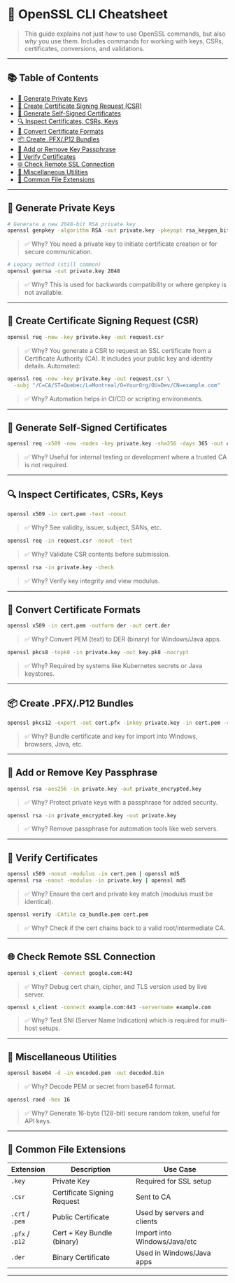 # 🔐 OpenSSL CLI Cheatsheet
> This guide explains not just *how* to use OpenSSL commands, but also *why* you use them. Includes commands for working with keys, CSRs, certificates, conversions, and validations.
---
## 📚 Table of Contents
- [🔑 Generate Private Keys](#-generate-private-keys)
- [📄 Create Certificate Signing Request (CSR)](#-create-certificate-signing-request-csr)
- [🔏 Generate Self-Signed Certificates](#-generate-self-signed-certificates)
- [🔍 Inspect Certificates, CSRs, Keys](#-inspect-certificates-csrs-keys)
- [🔁 Convert Certificate Formats](#-convert-certificate-formats)
- [📦 Create .PFX/.P12 Bundles](#-create-pfxp12-bundles)
- [🔐 Add or Remove Key Passphrase](#-add-or-remove-key-passphrase)
- [🧪 Verify Certificates](#-verify-certificates)
- [🌐 Check Remote SSL Connection](#-check-remote-ssl-connection)
- [🧰 Miscellaneous Utilities](#-miscellaneous-utilities)
- [📁 Common File Extensions](#-common-file-extensions)
---
## 🔑 Generate Private Keys
```bash
# Generate a new 2048-bit RSA private key
openssl genpkey -algorithm RSA -out private.key -pkeyopt rsa_keygen_bits:2048
```
> ✅ Why? You need a private key to initiate certificate creation or for secure communication.
```bash
# Legacy method (still common)
openssl genrsa -out private.key 2048
```
> ✅ Why? This is used for backwards compatibility or where genpkey is not available.
---
## 📄 Create Certificate Signing Request (CSR)
```bash
openssl req -new -key private.key -out request.csr
```
> ✅ Why? You generate a CSR to request an SSL certificate from a Certificate Authority (CA). It includes your public key and identity details.
Automated:
```bash
openssl req -new -key private.key -out request.csr \
  -subj "/C=CA/ST=Quebec/L=Montreal/O=YourOrg/OU=Dev/CN=example.com"
```
> ✅ Why? Automation helps in CI/CD or scripting environments.
---
## 🔏 Generate Self-Signed Certificates
```bash
openssl req -x509 -new -nodes -key private.key -sha256 -days 365 -out cert.pem
```
> ✅ Why? Useful for internal testing or development where a trusted CA is not required.
---
## 🔍 Inspect Certificates, CSRs, Keys
```bash
openssl x509 -in cert.pem -text -noout
```
> ✅ Why? See validity, issuer, subject, SANs, etc.
```bash
openssl req -in request.csr -noout -text
```
> ✅ Why? Validate CSR contents before submission.
```bash
openssl rsa -in private.key -check
```
> ✅ Why? Verify key integrity and view modulus.
---
## 🔁 Convert Certificate Formats
```bash
openssl x509 -in cert.pem -outform der -out cert.der
```
> ✅ Why? Convert PEM (text) to DER (binary) for Windows/Java apps.
```bash
openssl pkcs8 -topk8 -in private.key -out key.pk8 -nocrypt
```
> ✅ Why? Required by systems like Kubernetes secrets or Java keystores.
---
## 📦 Create .PFX/.P12 Bundles
```bash
openssl pkcs12 -export -out cert.pfx -inkey private.key -in cert.pem -certfile ca-bundle.pem
```
> ✅ Why? Bundle certificate and key for import into Windows, browsers, Java, etc.
---
## 🔐 Add or Remove Key Passphrase
```bash
openssl rsa -aes256 -in private.key -out private_encrypted.key
```
> ✅ Why? Protect private keys with a passphrase for added security.
```bash
openssl rsa -in private_encrypted.key -out private.key
```
> ✅ Why? Remove passphrase for automation tools like web servers.
---
## 🧪 Verify Certificates
```bash
openssl x509 -noout -modulus -in cert.pem | openssl md5
openssl rsa -noout -modulus -in private.key | openssl md5
```
> ✅ Why? Ensure the cert and private key match (modulus must be identical).
```bash
openssl verify -CAfile ca_bundle.pem cert.pem
```
> ✅ Why? Check if the cert chains back to a valid root/intermediate CA.
---
## 🌐 Check Remote SSL Connection
```bash
openssl s_client -connect google.com:443
```
> ✅ Why? Debug cert chain, cipher, and TLS version used by live server.
```bash
openssl s_client -connect example.com:443 -servername example.com
```
> ✅ Why? Test SNI (Server Name Indication) which is required for multi-host setups.
---
## 🧰 Miscellaneous Utilities
```bash
openssl base64 -d -in encoded.pem -out decoded.bin
```
> ✅ Why? Decode PEM or secret from base64 format.
```bash
openssl rand -hex 16
```
> ✅ Why? Generate 16-byte (128-bit) secure random token, useful for API keys.
---
## 📁 Common File Extensions
| Extension | Description                      | Use Case                       |
|-----------|----------------------------------|--------------------------------|
| `.key`    | Private Key                      | Required for SSL setup         |
| `.csr`    | Certificate Signing Request      | Sent to CA                     |
| `.crt` / `.pem` | Public Certificate         | Used by servers and clients    |
| `.pfx` / `.p12` | Cert + Key Bundle (binary) | Import into Windows/Java/etc   |
| `.der`    | Binary Certificate               | Used in Windows/Java apps      |
---
